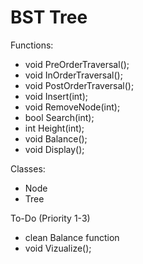 # BST Tree
Functions:
- void PreOrderTraversal();
- void InOrderTraversal();
- void PostOrderTraversal();
- void Insert(int);
- void RemoveNode(int);
- bool Search(int);
- int Height(int);
- void Balance();
- void Display();
  
Classes:
- Node
- Tree

To-Do (Priority 1-3)
- clean Balance function
- void Vizualize();